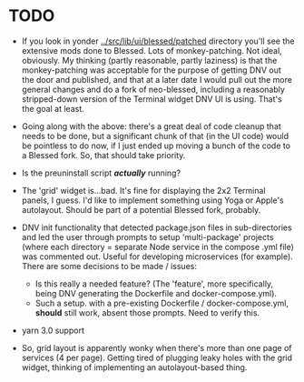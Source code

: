 # TODO

-   If you look in yonder [../src/lib/ui/blessed/patched](https://github.com/moofoo/dnv/tree/main/src/lib/ui/blessed/patched) directory you'll see the extensive mods done to Blessed. Lots of monkey-patching. Not ideal, obviously. My thinking (partly reasonable, partly laziness) is that the monkey-patching was acceptable for the purpose of getting DNV out the door and published, and that at a later date I would pull out the more general changes and do a fork of neo-blessed, including a reasonably stripped-down version of the Terminal widget DNV UI is using. That's the goal at least.

-   Going along with the above: there's a great deal of code cleanup that needs to be done, but a significant chunk of that (in the UI code) would be pointless to do now, if I just ended up moving a bunch of the code to a Blessed fork. So, that should take priority.

-   Is the preuninstall script **_actually_** running?

-   The 'grid' widget is...bad. It's fine for displaying the 2x2 Terminal panels, I guess. I'd like to implement something using Yoga or Apple's autolayout. Should be part of a potential Blessed fork, probably.

-   DNV init functionality that detected package.json files in sub-directories and led the user through prompts to setup 'multi-package' projects (where each directory = separate Node service in the compose .yml file) was commented out. Useful for developing microservices (for example). There are some decisions to be made / issues:

    -   Is this really a needed feature? (The 'feature', more specifically, being DNV generating the Dockerfile and docker-compose.yml).
    -   Such a setup. with a pre-existing Dockerfile / docker-compose.yml, **should** still work, absent those prompts. Need to verify this.

-   yarn 3.0 support

-   So, grid layout is apparently wonky when there's more than one page of services (4 per page). Getting tired of plugging leaky holes with the grid widget, thinking of implementing an autolayout-based thing.
